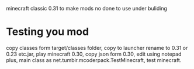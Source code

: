 minecraft classic 0.31 to make mods 
no done to use 
under buliding
# Testing you mod
copy classes form target/classes folder,
copy to launcher rename to 0.31 or 0.23 etc.jar,
play minecraft 0.30,
copy json form 0.30,
edit using notepad plus, 
main class as net.tumbir.mcoderpack.TestMinecraft,
test minecraft.
